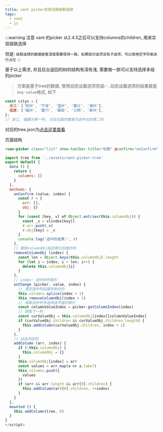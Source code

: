 ```yaml
---
title: vant picker实现无限级联选择
tags:
  - vant
  - js
---
```


:::warning 注意
vant 的picker 从2.4.5之后可以支持columns的children, 用来实现级联选择

但是: `级联选择的数据嵌套深度需要保持一致，如果部分选项没有子选项，可以使用空字符串进行占位`
:::

基于以上需求, 并且后台返回的树的结构有深有浅, 需要做一款可以支持选择多级的picker

> 方案是基于tree的数据, 使用动态设置选项完成✅, 动态设置选项的结果就是`key-value`格式, 如下

```js
const citys = {
  浙江: ['杭州', '宁波', '温州', '嘉兴', '湖州'],
  福建: ['福州', '厦门', '莆田', '三明', '泉州'],
};
// 浙江, 福建为第一列, 对应后面的数据为选中后的第二列
```

<!-- more -->

对应的tree.json为[点击这里查看](http://image.liyajie.cn/blog/vant-picker-tree.json)

页面结构

```html
<van-picker class="list" show-toolbar title="标题" @confirm="onConfirm" value-key="label" @change="onChange" :columns="columns"/>
```

```js
import tree from '../assets/vant-picker-tree'
export default {
  data () {
    return {
      columns: []
    }
  },
  methods: {
    onConfirm (value, index) {
      const r = {
        arr: [],
        obj: {}
      }
      for (const [key, v] of Object.entries(this.columnObj)) {
        const _v = v[index[key]]
        r.arr.push(_v)
        r.obj[key] = _v
      }
      console.log('选中的结果:', r)
    },
    // 删除columnObj指定索引后面的列
    removeColumnObj (index) {
      const len = Object.keys(this.columnObj).length
      for (let i = index; i < len; i++) {
        delete this.columnObj[i]
      }
    },
    // index: 选中的列索引
    onChange (picker, value, index) {
      // 清空选中列后面所有的列
      this.columns.splice(index + 1)
      this.removeColumnObj(index + 1)
      // 获取选中列中选项选中值的索引
      const columnValueIndex = picker.getColumnIndex(index)
      // 获取下一列
      const curValueObj = this.columnObj[index][columnValueIndex]
      if (curValueObj.children && curValueObj.children.length) {
        this.addColumn(curValueObj.children, index + 1)
      }
    },
    // 动态添加列
    addColumn (arr, index) {
      if (!this.columnObj) {
        this.columnObj = {}
      }
      this.columnObj[index] = arr
      const values = arr.map(a => a.label)
      this.columns.push({
        values
      })
      if (arr && arr.length && arr[0].children) {
        this.addColumn(arr[0].children, ++index)
      }
    }
  },
  mounted () {
    this.addColumn(tree, 0)
  }
}
</script>
```
